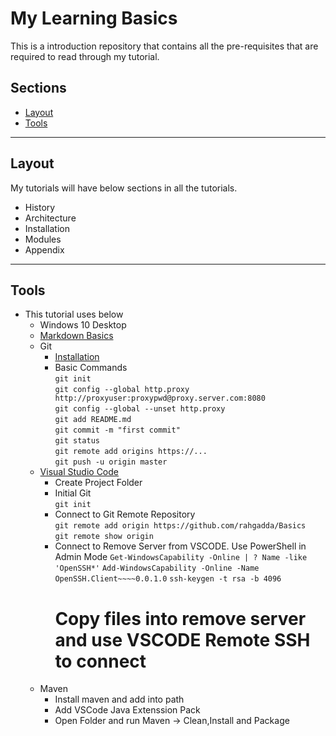 # My Learning Basics
This is a introduction repository that contains all the pre-requisites that are required to read through my tutorial.

## Sections
- [Layout](#layout)
- [Tools](#tools)

---

## Layout
My tutorials will have below sections in all the tutorials.

- History
- Architecture
- Installation
- Modules
- Appendix

---

## Tools
- This tutorial uses below
  - Windows 10 Desktop
  - [Markdown Basics](https://github.com/adam-p/markdown-here/wiki/Markdown-Cheatsheet)
  - Git
    - [Installation](https://git-scm.com/downloads)
    - Basic Commands  
        `git init`  
        `git config --global http.proxy http://proxyuser:proxypwd@proxy.server.com:8080`  
        `git config --global --unset http.proxy`  
        `git add README.md`  
        `git commit -m "first commit"`  
        `git status`  
        `git remote add origins https://...`  
        `git push -u origin master`
  - [Visual Studio Code](https://code.visualstudio.com/download)
    - Create Project Folder
    - Initial Git  
        `git init`
    - Connect to Git Remote Repository  
        `git remote add origin https://github.com/rahgadda/Basics`  
        `git remote show origin`
    - Connect to Remove Server from VSCODE. Use PowerShell in Admin Mode
        `Get-WindowsCapability -Online | ? Name -like 'OpenSSH*'`
        `Add-WindowsCapability -Online -Name OpenSSH.Client~~~~0.0.1.0`
        `ssh-keygen -t rsa -b 4096`
        # Copy files into remove server and use VSCODE Remote SSH to connect
  - Maven
    - Install maven and add into path
    - Add VSCode Java Extenssion Pack
    - Open Folder and run Maven -> Clean,Install and Package

